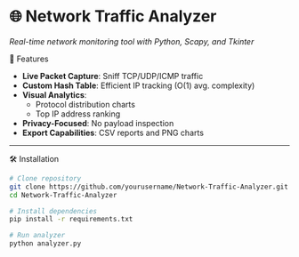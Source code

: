 # 🌐 Network Traffic Analyzer
*Real-time network monitoring tool with Python, Scapy, and Tkinter*


📌 Features
- **Live Packet Capture**: Sniff TCP/UDP/ICMP traffic
- **Custom Hash Table**: Efficient IP tracking (O(1) avg. complexity)
- **Visual Analytics**:
  - Protocol distribution charts
  - Top IP address ranking
- **Privacy-Focused**: No payload inspection
- **Export Capabilities**: CSV reports and PNG charts

---

 🛠️ Installation
```bash
# Clone repository
git clone https://github.com/yourusername/Network-Traffic-Analyzer.git
cd Network-Traffic-Analyzer

# Install dependencies
pip install -r requirements.txt

# Run analyzer
python analyzer.py
